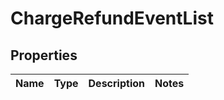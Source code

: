
# ChargeRefundEventList

## Properties
Name | Type | Description | Notes
------------ | ------------- | ------------- | -------------



